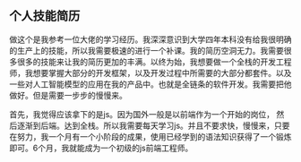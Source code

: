 ## 个人技能简历

做这个是我参考一位大佬的学习经历。我深深意识到大学四年本科没有给我很明确的生产上的技能，所以我需要极速的进行一个补课。我的简历空洞无力。我需要很多很多的技能来让我的简历更加的丰满。以终为始，我想要做一个全栈的开发工程师，我想要掌握大部分的开发框架，以及开发过程中所需要的大部分都套件。以及一些对人工智能模型的应用在我的产品中。也就是全链条的软件开发。我需要把他做好。但是需要一步步的慢慢来。

首先，我觉得应该拿下的是js。因为国外一般是以前端作为一个开始的岗位， 然后逐渐到后端。达到全栈。所以我需要每天学习js。并且不要求快，慢慢来，只要在努力，我一个月有一个小阶段的成果，使用已经学到的语法知识获得了一个锻炼即可。6个月，我就能成为一个初级的js前端工程师。